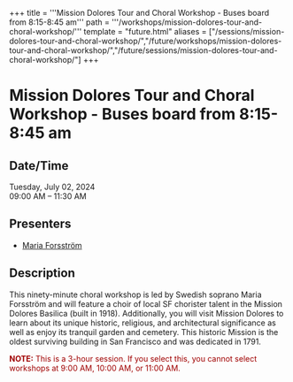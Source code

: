 +++
title = '''Mission Dolores Tour and Choral Workshop - Buses board from 8:15-8:45 am'''
path = '''/workshops/mission-dolores-tour-and-choral-workshop/'''
template = "future.html"
aliases = ["/sessions/mission-dolores-tour-and-choral-workshop/","/future/workshops/mission-dolores-tour-and-choral-workshop/","/future/sessions/mission-dolores-tour-and-choral-workshop/"]
+++

<h1>Mission Dolores Tour and Choral Workshop - Buses board from 8:15-8:45 am</h1>

<h2>Date/Time</h2>
<p>Tuesday, July 02, 2024<br>
09:00 AM – 11:30 AM</p>
<h2>Presenters</h2>
<ul>
<li><a href="/presenters/maria-forsström/">Maria Forsström</a></li>
</ul>
<h2>Description</h2>

<div class="ag87-crtemvc-hsbk"><div class="css-vsf5of"><p class="carina-rte-public-DraftStyleDefault-block">This ninety-minute choral workshop is led by Swedish soprano Maria Forsström and will feature a choir of local SF chorister talent in the Mission Dolores Basilica (built in 1918). Additionally, you will visit Mission Dolores to learn about its unique historic, religious, and architectural significance as well as enjoy its tranquil garden and cemetery. This historic Mission is the oldest surviving building in San Francisco and was dedicated in 1791.</p><p class="carina-rte-public-DraftStyleDefault-block"><span style="color: rgb(160,0,0);"><span style="font-weight: bold;">NOTE:</span> This is a 3-hour session. If you select this, you cannot select workshops at 9:00 AM, 10:00 AM, or 11:00 AM.</span></p></div></div>


